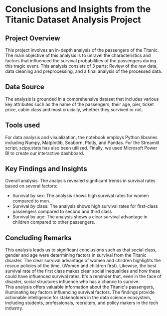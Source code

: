 # Conclusions and Insights from the Titanic Dataset Analysis Project

## Project Overview
This project involves an in-depth analysis of the passengers of the Titanic. The main objective of this analysis is to unravel the characteristics and factors that influenced the survival probabilities of the passengers during this tragic event. This analysis consists of 3 parts: Review of the raw data, data cleaning and preprocessing, and a final analysis of the processed data.

## Data Source
The analysis is grounded in a comprehensive dataset that includes various key attributes such as the name of the passengers, their age, pier, ticket price, cabin class and most crucially, whether they survived or not.

## Tools used
For data analysis and visualization, the notebook employs Python libraries including Numpy, Matplotlib, Seaborn, Plotly, and Pandas. For the Streamlit script, scipy.stats has also been utilized. Finally, we used Microsoft Power BI to create our interactive dashboard.

## Key Findings and Insights
Overall analysis: The analysis revealed significant trends in survival rates based on several factors:
- Survival by sex: The analysis shows high survival rates for women compared to men.
- Survival by class: The analysis shows high survival rates for first-class passengers compared to second and third class
- Survival by age: The analysis shows a clear survival advantage in children compared to other passengers.
  
## Concluding Remarks
This analysis leads us to significant conclusions such as that social class, gender and age were determining factors in survival from the Titanic disaster. The clear survival advantage of women and children highlights the rescue policies of the time. (Women and children first). Likewise, the best survival rate of the first class makes clear social inequalities and how these could have influenced survival rates. It's a reminder that, even in the face of disaster, social structures influence who has a chance to survive. </br>
This analysis offers valuable information about the Titanic's passengers, illuminating key factors influencing survival factors. The findings provide actionable intelligence for stakeholders in the data science ecosystem, including students, professionals, recruiters, and policy makers in the tech industry.

